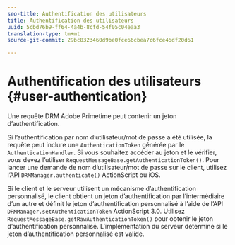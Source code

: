 ```yaml
---
seo-title: Authentification des utilisateurs
title: Authentification des utilisateurs
uuid: 5cbd76b9-ff64-4a4b-8cfd-54f05c04eaa3
translation-type: tm+mt
source-git-commit: 29bc8323460d9be0fce66cbea7c6fce46df20d61

---
```



# Authentification des utilisateurs {#user-authentication}

Une requête DRM Adobe Primetime peut contenir un jeton d’authentification.

Si l’authentification par nom d’utilisateur/mot de passe a été utilisée, la requête peut inclure une `AuthenticationToken` générée par le `AuthenticationHandler`. Si vous souhaitez accéder au jeton et le vérifier, vous devez l’utiliser `RequestMessageBase.getAuthenticationToken()`. Pour lancer une demande de nom d’utilisateur/mot de passe sur le client, utilisez l’API `DRMManager.authenticate()` ActionScript ou iOS.

Si le client et le serveur utilisent un mécanisme d’authentification personnalisé, le client obtient un jeton d’authentification par l’intermédiaire d’un autre et définit le jeton d’authentification personnalisé à l’aide de l’API `DRMManager.setAuthenticationToken` ActionScript 3.0. Utilisez `RequestMessageBase.getRawAuthenticationToken()` pour obtenir le jeton d’authentification personnalisé. L’implémentation du serveur détermine si le jeton d’authentification personnalisé est valide.
